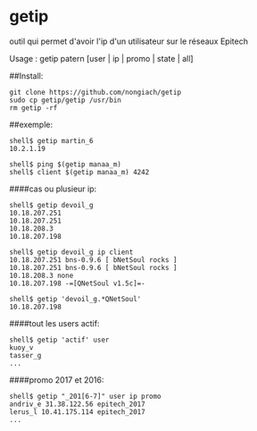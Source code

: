getip
=====

outil qui permet d'avoir l'ip d'un utilisateur sur le réseaux Epitech

Usage : getip patern [user | ip | promo | state | all]

##Install:
```
git clone https://github.com/nongiach/getip
sudo cp getip/getip /usr/bin
rm getip -rf
```

##exemple:
```
shell$ getip martin_6
10.2.1.19

shell$ ping $(getip manaa_m)
shell$ client $(getip manaa_m) 4242
```

####cas ou plusieur ip:
```
shell$ getip devoil_g
10.18.207.251 
10.18.207.251 
10.18.208.3 
10.18.207.198

shell$ getip devoil_g ip client
10.18.207.251 bns-0.9.6 [ bNetSoul rocks ] 
10.18.207.251 bns-0.9.6 [ bNetSoul rocks ] 
10.18.208.3 none 
10.18.207.198 -=[QNetSoul v1.5c]=- 

shell$ getip 'devoil_g.*QNetSoul'
10.18.207.198
```

####tout les users actif:
```
shell$ getip 'actif' user
kuoy_v 
tasser_g 
...
```

####promo 2017 et 2016:
```
shell$ getip "_201[6-7]" user ip promo
andriv_e 31.38.122.56 epitech_2017 
lerus_l 10.41.175.114 epitech_2017
...
```



